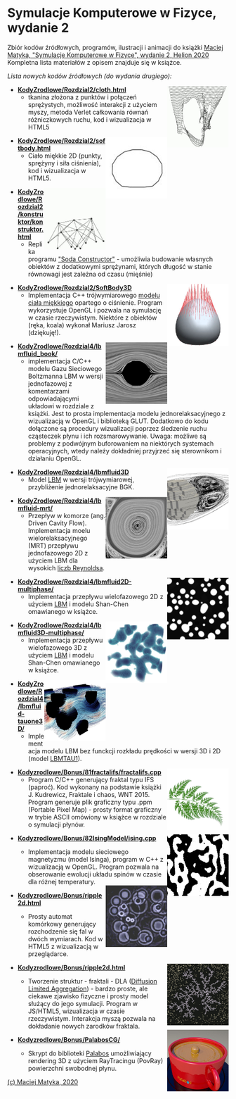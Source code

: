 ﻿# Symulacje Komputerowe w Fizyce, wydanie 2

Zbiór kodów źródłowych, programów, ilustracji i animacji do książki
[Maciej Matyka, "Symulacje Komputerowe w Fizyce", wydanie 2, Helion 2020](https://helion.pl/ksiazki/symulacje-komputerowe-w-fizyce-wydanie-ii-maciej-matyka,sykof2.htm#format/d)
Kompletna lista materiałów z opisem znajduje się w książce.

*Lista nowych kodów źródłowych (do wydania drugiego):*

<img align="right" width="140" height="140" src="Ilustracje/Wydanie2/cloth.jpg">

* [**KodyZrodlowe/Rozdzial2/cloth.html**](KodyZrodlowe/Rozdzial2/cloth.html)
  * tkanina złożona z punktów i połączeń sprężystych, możliwość
interakcji z użyciem myszy, metoda Verlet całkowania równań różniczkowych
ruchu, kod i wizualizacja w HTML5

<img align="right" width="140" height="140" src="Ilustracje/Wydanie2/softbody.jpg">

* [**KodyZrodlowe/Rozdzial2/softbody.html**](KodyZrodlowe/Rozdzial2/softbody.html)
  * Ciało miękkie 2D (punkty, sprężyny i siła ciśnienia), kod i wizualizacja w HTML5.

<img align="right" width="140" height="140" src="Ilustracje/Wydanie2/konstruktor.jpg">
  
* [**KodyZrodlowe/Rozdzial2/konstruktor/konstruktor.html**](KodyZrodlowe/Rozdzial2/konstruktor/konstruktor.html)
  * Replika programu ["Soda Constructor"](https://en.wikipedia.org/wiki/Soda_Constructor) - umożliwia budowanie 
własnych obiektów z dodatkowymi sprężynami, których długość w stanie równowagi jest zależna od czasu (mięśnie)

<img align="right" width="140" height="140" src="Ilustracje/Wydanie2/softbody3d.jpg">
  
* [**KodyZrodlowe/Rozdzial2/SoftBody3D**](KodyZrodlowe/Rozdzial2/SoftBody3D)
  * Implementacja C++ trójwymiarowego [modelu ciała miękkiego](http://www.ift.uni.wroc.pl/~maq/papers/matyka03.pdf) opartego o ciśnienie. 
  Program wykorzystuje OpenGL i pozwala na symulację w czasie rzeczywistym. 
  Niektóre z obiektów (ręka, koala) wykonał Mariusz Jarosz (dziękuję!).


<img align="right" width="140" height="140" src="Ilustracje/Wydanie2/lbm.jpg">

* [**KodyZrodlowe/Rozdzial4/lbmfluid_book/**](KodyZrodlowe/Rozdzial4/lbmfluid_book/)
  * implementacja C/C++ modelu Gazu Sieciowego Boltzmanna LBM w 
  wersji jednofazowej z komentarzami odpowiadającymi układowi w rozdziale z książki. Jest to prosta implementacja modelu
  jednorelaksacyjnego z wizualizacją w OpenGL i biblioteką GLUT. Dodatkowo do kodu dołączone są procedury wizualizacji
  poprzez śledzenie ruchu cząsteczek płynu i ich rozsmarowywanie. Uwaga: możliwe są problemy z podwójnym buforowaniem na niektórych
  systemach operacyjnych, wtedy należy dokładniej przyjrzeć się sterownikom i działaniu OpenGL.

<img align="right" width="140" height="140" src="Ilustracje/Wydanie2/lbm3D.jpg">

* [**KodyZrodlowe/Rozdzial4/lbmfluid3D**](KodyZrodlowe/Rozdzial4/lbmfluid3D)
  * Model [LBM](https://en.wikipedia.org/wiki/Lattice_Boltzmann_methods) w wersji trójwymiarowej, przybliżenie jednorelaksacyjne BGK.
  

<img align="right" width="140" height="140" src="Ilustracje/Wydanie2/drivencavitymrt.jpg">

* [**KodyZrodlowe/Rozdzial4/lbmfluid-mrt/**](KodyZrodlowe/Rozdzial4/lbmfluid-mrt/)
  * Przepływ w komorze (ang. Driven Cavity Flow). Implementacja moelu wielorelaksacyjnego (MRT) przepływu jednofazowego 2D z użyciem LBM dla 
  wysokich [liczb Reynoldsa](https://pl.wikipedia.org/wiki/Liczba_Reynoldsa).

  
<img align="right" width="140" height="140" src="Ilustracje/Wydanie2/lbmmulti.jpg">

* [**KodyZrodlowe/Rozdzial4/lbmfluid2D-multiphase/**](KodyZrodlowe/Rozdzial4/lbmfluid2D-multiphase/)
  * Implementacja przepływu wielofazowego 2D z użyciem [LBM](https://en.wikipedia.org/wiki/Lattice_Boltzmann_methods) i modelu Shan-Chen omawianego w
  książce.

<img align="right" width="140" height="140" src="Ilustracje/Wydanie2/lbmmulti3D.jpg">

* [**KodyZrodlowe/Rozdzial4/lbmfluid3D-multiphase/**](KodyZrodlowe/Rozdzial4/lbmfluid3D-multiphase/)
  * Implementacja przepływu wielofazowego 3D z użyciem [LBM](https://en.wikipedia.org/wiki/Lattice_Boltzmann_methods) i modelu Shan-Chen omawianego w
  książce.

<img align="right" width="140" height="140" src="Ilustracje/Wydanie2/lbmtau1.jpg">

* [**KodyZrodlowe/Rozdzial4/lbmfluid-tauone3D/**](KodyZrodlowe/Rozdzial4/lbmfluid-tauone3D/)
  * Implementacja modelu LBM bez funckcji rozkładu prędkości w wersji 3D i 2D (model [LBMTAU1](https://arxiv.org/abs/1912.09327)).

  
<img align="right" width="140" height="140" src="Ilustracje/Wydanie2/fractal.jpg">

* [**Kodyzrodlowe/Bonus/81fractalifs/fractalifs.cpp**](Kodyzrodlowe/Bonus/81fractalifs/fractalifs.cpp)
  * Program C/C++ generujący fraktal typu IFS (paproć). Kod wykonany na podstawie książki J. Kudrewicz, Fraktale i chaos, WNT 2015.
  Program generuje plik graficzny typu .ppm (Portable Pixel Map) - prosty format graficzny w trybie ASCII omówiony w książce w rozdziale o symulacji płynów.

<img align="right" width="140" height="140" src="Ilustracje/Wydanie2/Ising.jpg">

* [**Kodyzrodlowe/Bonus/82IsingModel/ising.cpp**](Kodyzrodlowe/Bonus/82IsingModel/ising.cpp)
  * Implementacja modelu sieciowego magnetyzmu (model Isinga), program w C++ z wizualizacją w OpenGL. Program pozwala na obserowanie 
  ewolucji układu spinów w czasie dla różnej temperatury.

  <img align="right" width="140" height="140" src="Ilustracje/Wydanie2/ripples.jpg">

* [**Kodyzrodlowe/Bonus/ripple2d.html**](Kodyzrodlowe/Bonus/ripple2d.html)
  * Prosty automat komórkowy generujący rozchodzenie się fal w dwóch wymiarach. Kod w HTML5 z wizualizacją w przeglądarce.

    <img align="right" width="140" height="140" src="Ilustracje/Wydanie2/dla.jpg">

* [**Kodyzrodlowe/Bonus/ripple2d.html**](Kodyzrodlowe/Bonus/dla.html)
  * Tworzenie struktur - fraktali - DLA ([Diffusion Limited Aggregation](https://en.wikipedia.org/wiki/Diffusion-limited_aggregation)) - bardzo proste, ale ciekawe zjawisko fizyczne i prosty model służący do jego symulacji. Program w JS/HTML5, wizualizacja w czasie rzeczywistym. Interakcja myszą pozwala na dokładanie nowych zarodków fraktala.

  <img align="right" width="140" height="140" src="Ilustracje/Wydanie2/palabos.jpg">

* [**Kodyzrodlowe/Bonus/PalabosCG/**](Kodyzrodlowe/Bonus/PalabosCG/)
  * Skrypt do biblioteki [Palabos](https://palabos.unige.ch/) umożliwiający rendering 3D z użyciem RayTracingu (PovRay) powierzchni swobodnej płynu.

[(c) Maciej Matyka, 2020](http://panoramix.ift.uni.wroc.pl/~maq/eng/)

